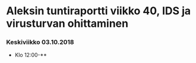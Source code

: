 # Aleksin tuntiraportti viikko 40, IDS ja virusturvan ohittaminen

### Keskiviikko 03.10.2018  
* Klo 12:00-**  

